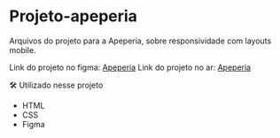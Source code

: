 # Projeto-apeperia
Arquivos do projeto para a Apeperia, sobre responsividade com layouts mobile.

Link do projeto no figma: [Apeperia](https://www.figma.com/file/FidBn9f7BoBCoEs19EzbUD/Apeperia-Mobile-First)
Link do projeto no ar: [Apeperia](https://pamelalimaa.github.io/Apeperia/)

🛠 Utilizado nesse projeto
- HTML
- CSS
- Figma
